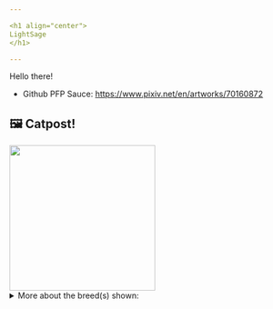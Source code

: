 ```yaml
---

<h1 align="center">
LightSage
</h1>

---
```


Hello there!


- Github PFP Sauce: https://www.pixiv.net/en/artworks/70160872


## 🖼️ Catpost!

<sub>
    <img src="https://cdn2.thecatapi.com/images/OTQ16PV9k.jpg" height="256">
</sub>


<details>
<summary>More about the breed(s) shown:</summary>

Breed: Tonkinese

Description: Intelligent and generous with their affection, a Tonkinese will supervise all activities with curiosity. Loving, social, active, playful, yet content to be a lap cat

Links:
<ul>
  <li>CFA http://cfa.org/Breeds/BreedsSthruT/Tonkinese.aspx</li>
  <li>Wikipedia https://en.wikipedia.org/wiki/Tonkinese_(cat)</li>
</ul> 

</details>
